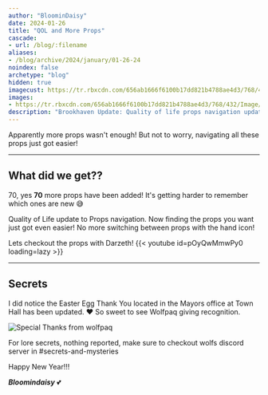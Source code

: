 ```yaml
---
author: "BloominDaisy"
date: 2024-01-26
title: "QOL and More Props"
cascade:
- url: /blog/:filename
aliases:
- /blog/archive/2024/january/01-26-24
noindex: false
archetype: "blog"
hidden: true
imagecust: https://tr.rbxcdn.com/656ab1666f6100b17dd821b4788ae4d3/768/432/Image/Png
images:
- https://tr.rbxcdn.com/656ab1666f6100b17dd821b4788ae4d3/768/432/Image/Png
description: "Brookhaven Update: Quality of life props navigation update with 70 new props!"
---
```


Apparently more props wasn't enough! But not to worry, navigating all these props just got easier!

---

## What did we get??

70, yes **70** more props have been added! It's getting harder to remember which ones are new 😅


Quality of Life update to Props navigation. Now finding the props you want just got even easier! No more switching between props with the hand icon!

Lets checkout the props with Darzeth!
{{< youtube id=pOyQwMmwPy0 loading=lazy >}}

---


## Secrets

I did notice the Easter Egg Thank You located in the Mayors office at Town Hall has been updated. ❤️ So sweet to see Wolfpaq giving recognition.

![Special Thanks from wolfpaq](/images/bh/special_thanks.jpg)

For lore secrets, nothing reported, make sure to checkout wolfs discord server in #secrets-and-mysteries 

Happy New Year!!!

_**Bloomindaisy**_ <span class="nowrap"><span class="emojify">💕</span>